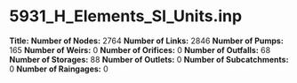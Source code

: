 # 5931_H_Elements_SI_Units.inp
**Title:** 
**Number of Nodes:** 2764
**Number of Links:** 2846
**Number of Pumps:** 165
**Number of Weirs:** 0
**Number of Orifices:** 0
**Number of Outfalls:** 68
**Number of Storages:** 88
**Number of Outlets:** 0
**Number of Subcatchments:** 0
**Number of Raingages:** 0
